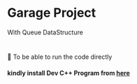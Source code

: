 # Garage Project 
With Queue DataStructure
# 

:rocket: To be able to run the code directly
#### kindly install Dev C++ Program from [here](https://sourceforge.net/projects/orwelldevcpp/)
